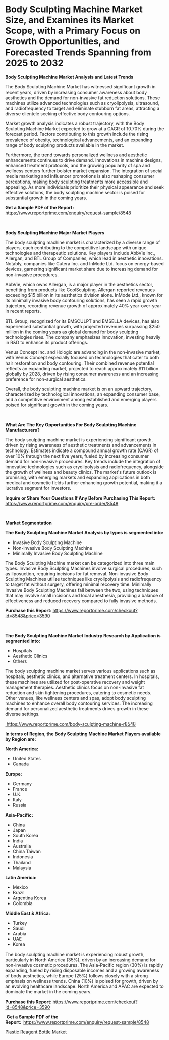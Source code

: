 <p><h1>Body Sculpting Machine Market Size, and Examines its Market Scope, with a Primary Focus on Growth Opportunities, and Forecasted Trends Spanning from 2025 to 2032</h1></p><p><strong>Body Sculpting Machine Market Analysis and Latest Trends</strong></p>
<p><p>The Body Sculpting Machine Market has witnessed significant growth in recent years, driven by increasing consumer awareness about body aesthetics and the demand for non-invasive fat reduction solutions. These machines utilize advanced technologies such as cryolipolysis, ultrasound, and radiofrequency to target and eliminate stubborn fat areas, attracting a diverse clientele seeking effective body contouring options.</p><p>Market growth analysis indicates a robust trajectory, with the Body Sculpting Machine Market expected to grow at a CAGR of 10.70% during the forecast period. Factors contributing to this growth include the rising prevalence of obesity, technological advancements, and an expanding range of body sculpting products available in the market.</p><p>Furthermore, the trend towards personalized wellness and aesthetic enhancements continues to drive demand. Innovations in machine designs, enhanced treatment protocols, and the growing popularity of spa and wellness centers further bolster market expansion. The integration of social media marketing and influencer promotions is also reshaping consumer perceptions, making body sculpting treatments more accessible and appealing. As more individuals prioritize their physical appearance and seek effective solutions, the body sculpting machine sector is poised for substantial growth in the coming years.</p></p>
<p><strong>Get a Sample PDF of the Report:&nbsp;</strong> <a href="https://www.reportprime.com/enquiry/request-sample/8548?utm_campaign=3508&utm_medium=2&utm_source=Github&utm_content=ia&utm_term=20032025&utm_id=body-sculpting-machine">https://www.reportprime.com/enquiry/request-sample/8548</a></p>
<p>&nbsp;</p>
<p><strong>Body Sculpting Machine Major Market Players</strong></p>
<p><p>The body sculpting machine market is characterized by a diverse range of players, each contributing to the competitive landscape with unique technologies and therapeutic solutions. Key players include AbbVie Inc., Allergan, and BTL Group of Companies, which lead in aesthetic innovations. Notably, companies like Cutera Inc. and InMode Ltd. focus on energy-based devices, garnering significant market share due to increasing demand for non-invasive procedures.</p><p>AbbVie, which owns Allergan, is a major player in the aesthetics sector, benefiting from products like CoolSculpting. Allergan reported revenues exceeding $15 billion in its aesthetics division alone. InMode Ltd., known for its minimally invasive body contouring solutions, has seen a rapid growth trajectory, recording revenue growth of approximately 40% year-over-year in recent reports.</p><p>BTL Group, recognized for its EMSCULPT and EMSELLA devices, has also experienced substantial growth, with projected revenues surpassing $250 million in the coming years as global demand for body sculpting technologies rises. The company emphasizes innovation, investing heavily in R&D to enhance its product offerings.</p><p>Venus Concept Inc. and Hologic are advancing in the non-invasive market, with Venus Concept especially focused on technologies that cater to both hair restoration and body contouring. Their combined revenue potential reflects an expanding market, projected to reach approximately $11 billion globally by 2028, driven by rising consumer awareness and an increasing preference for non-surgical aesthetics.</p><p>Overall, the body sculpting machine market is on an upward trajectory, characterized by technological innovations, an expanding consumer base, and a competitive environment among established and emerging players poised for significant growth in the coming years.</p></p>
<p>&nbsp;</p>
<p><strong>What Are The Key Opportunities For Body Sculpting Machine Manufacturers?</strong></p>
<p><p>The body sculpting machine market is experiencing significant growth, driven by rising awareness of aesthetic treatments and advancements in technology. Estimates indicate a compound annual growth rate (CAGR) of over 10% through the next five years, fueled by increasing consumer demand for non-invasive procedures. Key trends include the integration of innovative technologies such as cryolipolysis and radiofrequency, alongside the growth of wellness and beauty clinics. The market's future outlook is promising, with emerging markets and expanding applications in both medical and cosmetic fields further enhancing growth potential, making it a lucrative segment for investors.</p></p>
<p><strong>Inquire or Share Your Questions If Any Before Purchasing This Report:</strong> <a href="https://www.reportprime.com/enquiry/pre-order/8548?utm_campaign=3508&utm_medium=2&utm_source=Github&utm_content=ia&utm_term=20032025&utm_id=body-sculpting-machine">https://www.reportprime.com/enquiry/pre-order/8548</a></p>
<p>&nbsp;</p>
<p><strong>Market Segmentation</strong></p>
<p><strong>The Body Sculpting Machine Market Analysis by types is segmented into:</strong></p>
<p><ul><li>Invasive Body Sculpting Machine</li><li>Non-invasive Body Sculpting Machine</li><li>Minimally Invasive Body Sculpting Machine</li></ul></p>
<p><p>The Body Sculpting Machine market can be categorized into three main types. Invasive Body Sculpting Machines involve surgical procedures, such as liposuction, requiring incisions for fat removal. Non-invasive Body Sculpting Machines utilize techniques like cryolipolysis and radiofrequency to target fat without surgery, offering minimal recovery time. Minimally Invasive Body Sculpting Machines fall between the two, using techniques that may involve small incisions and local anesthesia, providing a balance of effectiveness and reduced recovery compared to fully invasive methods.</p></p>
<p><strong>Purchase this Report:&nbsp;</strong><a href="https://www.reportprime.com/checkout?id=8548&price=3590&utm_campaign=3508&utm_medium=2&utm_source=Github&utm_content=ia&utm_term=20032025&utm_id=body-sculpting-machine">https://www.reportprime.com/checkout?id=8548&price=3590</a></p>
<p>&nbsp;</p>
<p><strong>The Body Sculpting Machine Market Industry Research by Application is segmented into:</strong></p>
<p><ul><li>Hospitals</li><li>Aesthetic Clinics</li><li>Others</li></ul></p>
<p><p>The body sculpting machine market serves various applications such as hospitals, aesthetic clinics, and alternative treatment centers. In hospitals, these machines are utilized for post-operative recovery and weight management therapies. Aesthetic clinics focus on non-invasive fat reduction and skin tightening procedures, catering to cosmetic needs. Other venues, like wellness centers and spas, adopt body sculpting machines to enhance overall body contouring services. The increasing demand for personalized aesthetic treatments drives growth in these diverse settings.</p></p>
<p><a href="https://www.reportprime.com/body-sculpting-machine-r8548?utm_campaign=3508&utm_medium=2&utm_source=Github&utm_content=ia&utm_term=20032025&utm_id=body-sculpting-machine">&nbsp;https://www.reportprime.com/body-sculpting-machine-r8548</a></p>
<p><strong>In terms of Region, the Body Sculpting Machine Market Players available by Region are:</strong></p>
<p>
    <p> <strong> North America: </strong>
        <ul>
            <li>United States</li>
            <li>Canada</li>
        </ul>
        </p> 
    <p> <strong> Europe: </strong>
        <ul>
            <li>Germany</li>
            <li>France</li>
            <li>U.K.</li>
            <li>Italy</li>
            <li>Russia</li>
        </ul>
        </p> 
    <p> <strong> Asia-Pacific: </strong>
        <ul>
            <li>China</li>
            <li>Japan</li>
            <li>South Korea</li>
            <li>India</li>
            <li>Australia</li>
            <li>China Taiwan</li>
            <li>Indonesia</li>
            <li>Thailand</li>
            <li>Malaysia</li>
        </ul>
        </p> 
    <p> <strong> Latin America: </strong>
        <ul>
            <li>Mexico</li>
            <li>Brazil</li>
            <li>Argentina Korea</li>
            <li>Colombia</li>
        </ul>
        </p> 
    <p> <strong> Middle East & Africa: </strong>
        <ul>
            <li>Turkey</li>
            <li>Saudi</li>
            <li>Arabia</li>
            <li>UAE</li>
            <li>Korea</li>
        </ul>
    </p>
    </p>
<p><p>The body sculpting machine market is experiencing robust growth, particularly in North America (35%), driven by an increasing demand for non-invasive cosmetic procedures. The Asia-Pacific region (30%) is rapidly expanding, fueled by rising disposable incomes and a growing awareness of body aesthetics, while Europe (25%) follows closely with a strong emphasis on wellness trends. China (10%) is poised for growth, driven by an evolving healthcare landscape. North America and APAC are expected to dominate the market in the coming years.</p></p>
<p><strong>Purchase this Report: </strong><a href="https://www.reportprime.com/checkout?id=8548&price=3590&utm_campaign=3508&utm_medium=2&utm_source=Github&utm_content=ia&utm_term=20032025&utm_id=body-sculpting-machine">https://www.reportprime.com/checkout?id=8548&price=3590</a></p>
<p>&nbsp;<strong>Get a Sample PDF of the Report:&nbsp;&nbsp;</strong><a href="https://www.reportprime.com/enquiry/request-sample/8548?utm_campaign=3508&utm_medium=2&utm_source=Github&utm_content=ia&utm_term=20032025&utm_id=body-sculpting-machine">https://www.reportprime.com/enquiry/request-sample/8548</a></p>
<p><strong></strong></p>
<p><p><a href="https://github.com/rembaentin6f/Market-Research-Report-List-1/blob/main/plastic-reagent-bottle-market.md?utm_campaign=3508&utm_medium=2&utm_source=Github&utm_content=ia&utm_term=20032025&utm_id=body-sculpting-machine">Plastic Reagent Bottle Market</a></p></p>